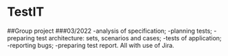 # TestIT
##Group project
###03/2022
-analysis of specification;
-planning tests;
-preparing test architecture: sets, scenarios and cases;
-tests of application;
-reporting bugs;
-preparing test report.
All with use of Jira.
